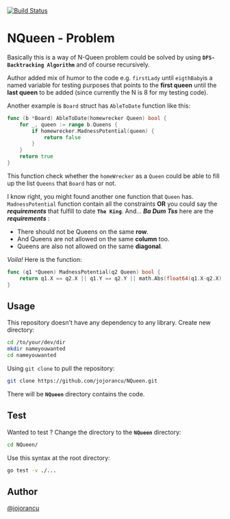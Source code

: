 [![Build Status](https://travis-ci.org/jojorancu/NQueen)](https://travis-ci.org/jojorancu/NQueen)
# NQueen - Problem

Basically this is a way of N-Queen problem could be solved by using **`DFS-Backtracking Algorithm`** and of course recursively.

Author added mix of humor to the code e.g. `firstLady` until `eigthBaby`is a named variable for testing purposes that points to the **first queen** until the **last queen** to be added (since currently the N is 8 for my testing code).

Another example is `Board` struct has `AbleToDate` function like this:
```go
func (b *Board) AbleToDate(homewrecker Queen) bool {
	for _, queen := range b.Queens {
		if homewrecker.MadnessPotential(queen) {
			return false
		}
	}
	return true
}
```
This function check whether the `homeWrecker` as a `Queen` could be able to fill up the list `Queens` that `Board` has or not.

I know right, you might found another one function that `Queen` has. `MadnessPotential` function contain all the constraints **OR** you could say the ***requirements*** that fulfill to date **`The King`**.
And... ***Ba Dum Tss*** here are the ***requirements*** :
* There should not be Queens on the same **row**.
* And Queens are not allowed on the same **column** too.
* Queens are also not allowed on the same **diagonal**.

*Voila!* Here is the function:
```go
func (q1 *Queen) MadnessPotential(q2 Queen) bool {
	return q1.X == q2.X || q1.Y == q2.Y || math.Abs(float64(q1.X-q2.X)) == math.Abs(float64(q1.Y-q2.Y))
}
```

## Usage
This repository doesn't have any dependency to any library. Create new directory:
```sh
cd /to/your/dev/dir
mkdir nameyouwanted
cd nameyouwanted
```
Using `git clone` to pull the repository:
```sh
git clone https://github.com/jojorancu/NQueen.git
```
There will be **`NQueen`** directory contains the code. 

## Test
Wanted to test ? Change the directory to the **`NQueen`** directory:
```sh
cd NQueen/
```

Use this syntax at the root directory:
```sh
go test -v ./...
```

## Author
[@jojorancu](https://twitter.com/jojorancu "jojorancu / CJSparrow / Jonathan Surya Laksana")
